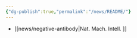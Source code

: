 ```yaml
---
{"dg-publish":true,"permalink":"/news/README/"}
---
```



- [[news/negative-antibody\|Nat. Mach. Intell. ]]